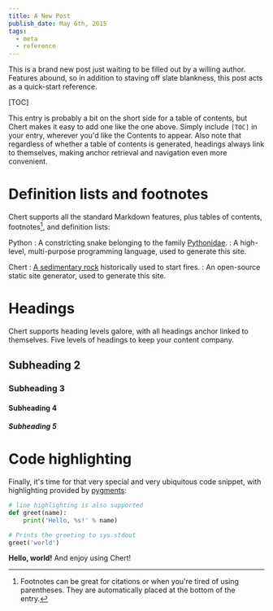 ```yaml
---
title: A New Post
publish_date: May 6th, 2015
tags:
  - meta
  - reference
---
```


This is a brand new post just waiting to be filled out by a willing
author. Features abound, so in addition to staving off slate
blankness, this post acts as a quick-start reference.

<!-- HTML comments are the preferred comment syntax for markdown -->
<!-- Note that the title of the post is conventionally prepended as an h1-level heading by the theme -->

[TOC]

This entry is probably a bit on the short side for a table of
contents, but Chert makes it easy to add one like the one above.
Simply include `[TOC]` in your entry, wherever you'd like the Contents
to appear. Also note that regardless of whether a table of contents is
generated, headings always link to themselves, making anchor retrieval
and navigation even more convenient.

# Definition lists and footnotes

Chert supports all the standard Markdown features, plus tables of
contents, footnotes[^note], and definition lists:

Python
:   A constricting snake belonging to the family [Pythonidae][pythonidae].
:   A high-level, multi-purpose programming language, used to generate this site.

Chert
:   [A sedimentary rock][chert_rock] historically used to start fires.
:   An open-source static site generator, used to generate this site.

[^note]: Footnotes can be great for citations or when you're tired of
using parentheses. They are automatically placed at the bottom of the
entry.

# Headings
Chert supports heading levels galore, with all headings anchor linked
to themselves. Five levels of headings to keep your content company.
## Subheading 2
### Subheading 3
#### Subheading 4
##### Subheading 5

# Code highlighting

Finally, it's time for that very special and very ubiquitous code snippet,
with highlighting provided by [pygments][pygments]:

<!-- python is actually the default for code highlighting -->

```python hl_lines="1"
# line highlighting is also supported
def greet(name):
    print('Hello, %s!' % name)

# Prints the greeting to sys.stdout
greet('world')
```

**Hello, world!** And enjoy using Chert!

[pythonidae]: https://en.wikipedia.org/wiki/Pythonidae
[chert_rock]: https://en.wikipedia.org/wiki/Chert
[pygments]: http://pygments.org/
